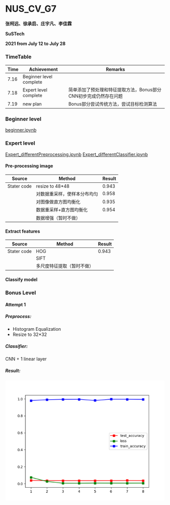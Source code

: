# NUS_CV_G7

**张柯远、徐承启、庄宇凡、李佳霖**

**SuSTech**

**2021 from July 12 to July 28**

### TimeTable

| Time | Achievement | Remarks |
| :----------- | ---------- | ---------- |
| 7.16      | Beginner level complete  ||
| 7.18      | Expert level complete  | 简单添加了预处理和特征提取方法，Bonus部分CNN初步完成仍然存在问题 |
| 7.19      | new plan  | Bonus部分尝试传统方法，尝试目标检测算法 |

### Beginner level

[beginner.ipynb](https://github.com/LIKP0/NUS_CV_G7/blob/main/src/beginner.ipynb)

### Expert level

[Expert_differentPreprocessing.ipynb](https://github.com/LIKP0/NUS_CV_G7/blob/main/src/Expert_differentPreprocessing.ipynb)
[Expert_differentClassifier.ipynb](https://github.com/LIKP0/NUS_CV_G7/blob/main/src/Expert_differentClassifier.ipynb)

#### Pre-processing image

| Source | Method | Result |
| -----------| ----------- | ---------- |
| Stater code | resize to 48\*48     | 0.943  |
| | 对数据重采样，使样本分布均匀   | 0.958  |
| | 对图像做直方图均衡化   |0.935   |
| | 数据重采样+直方图均衡化   |0.954  |
| | 数据增强（暂时不做）   |   |

#### Extract features

| Source | Method | Result |
| -----------| ----------- | ---------- |
| Stater code | HOG     | 0.943  |
| |    SIFT   |  |
| |  多尺度特征提取（暂时不做）  |  |

#### Classify model

### Bonus Level
#### Attempt 1
##### Preprocess: 
- Histogram Equalization
- Resize to 32*32

##### Classifier: 
CNN + 1 linear layer
##### Result: 
![](./pic/result_cnn_1.png)

